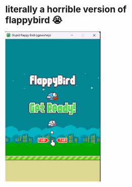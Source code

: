 # literally a horrible version of flappybird :sob:

<img src="flappybird_shitty_ss.png" width="300">
